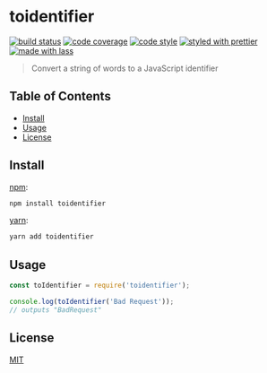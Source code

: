 # toidentifier

[![build status](https://img.shields.io/travis/koajs/toidentifier.svg)](https://travis-ci.org/koajs/toidentifier)
[![code coverage](https://img.shields.io/codecov/c/github/koajs/toidentifier.svg)](https://codecov.io/gh/koajs/toidentifier)
[![code style](https://img.shields.io/badge/code_style-XO-5ed9c7.svg)](https://github.com/sindresorhus/xo)
[![styled with prettier](https://img.shields.io/badge/styled_with-prettier-ff69b4.svg)](https://github.com/prettier/prettier)
[![made with lass](https://img.shields.io/badge/made_with-lass-95CC28.svg)](https://lass.js.org)

> Convert a string of words to a JavaScript identifier


## Table of Contents

* [Install](#install)
* [Usage](#usage)
* [License](#license)


## Install

[npm][]:

```sh
npm install toidentifier
```

[yarn][]:

```sh
yarn add toidentifier
```


## Usage

```js
const toIdentifier = require('toidentifier');

console.log(toIdentifier('Bad Request'));
// outputs "BadRequest"
```


## License

[MIT](LICENSE)


##

[npm]: https://www.npmjs.com/

[yarn]: https://yarnpkg.com/
